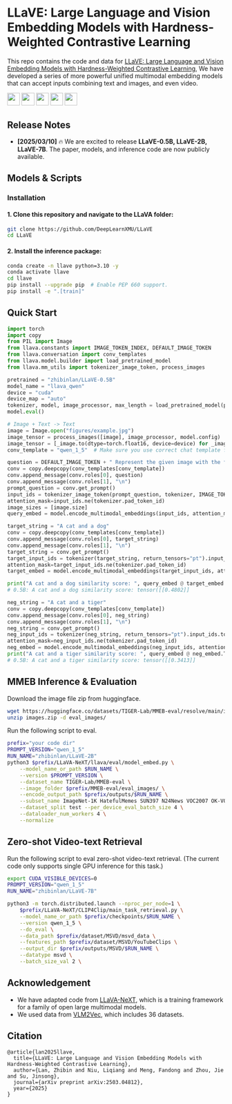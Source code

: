 # LLaVE: Large Language and Vision Embedding Models with Hardness-Weighted Contrastive Learning

This repo contains the code and data for [LLaVE: Large Language and Vision Embedding Models with Hardness-Weighted Contrastive Learning](https://arxiv.org/abs/2503.04812?context=cs.CV), We have developed a series of more powerful unified multimodal embedding models that can accept inputs combining text and images, and even video.


<a target="_blank" href="https://arxiv.org/abs/">
<img style="height:22pt" src="https://img.shields.io/badge/-Paper-black?style=flat&logo=arxiv"></a>
<a target="_blank" href="https://github.com/DeepLearnXMU/LLaVE">
<img style="height:22pt" src="https://img.shields.io/badge/-Code-green?style=flat&logo=github"></a>
<a target="_blank" href="https://huggingface.co/zhibinlan/LLaVE-0.5B">
<img style="height:22pt" src="https://img.shields.io/badge/-🤗%20LLaVE--0.5B-red?style=flat"></a>
<a target="_blank" href="https://huggingface.co/zhibinlan/LLaVE-2B">
<img style="height:22pt" src="https://img.shields.io/badge/-🤗%20LLaVE--2B-red?style=flat"></a>
<a target="_blank" href="https://huggingface.co/zhibinlan/LLaVE-7B">
<img style="height:22pt" src="https://img.shields.io/badge/-🤗%20LLaVE--7B-red?style=flat"></a>

## Release Notes

- **[2025/03/10]** 🔥 We are excited to release **LLaVE-0.5B, LLaVE-2B, LLaVE-7B**. The paper, models, and inference code are now publicly available.

## Models & Scripts


### Installation

#### 1. **Clone this repository and navigate to the LLaVA folder:**
```bash
git clone https://github.com/DeepLearnXMU/LLaVE
cd LLaVE
```
#### 2. **Install the inference package:**
```bash
conda create -n llave python=3.10 -y
conda activate llave
cd llave
pip install --upgrade pip  # Enable PEP 660 support.
pip install -e ".[train]"
```
## Quick Start
```python
import torch
import copy
from PIL import Image
from llava.constants import IMAGE_TOKEN_INDEX, DEFAULT_IMAGE_TOKEN
from llava.conversation import conv_templates
from llava.model.builder import load_pretrained_model
from llava.mm_utils import tokenizer_image_token, process_images

pretrained = "zhibinlan/LLaVE-0.5B"
model_name = "llava_qwen"
device = "cuda"
device_map = "auto"
tokenizer, model, image_processor, max_length = load_pretrained_model(pretrained, None, model_name, device_map=device_map)  # Add any other thing you want to pass in llava_model_args
model.eval()

# Image + Text -> Text
image = Image.open("figures/example.jpg")
image_tensor = process_images([image], image_processor, model.config)
image_tensor = [_image.to(dtype=torch.float16, device=device) for _image in image_tensor]
conv_template = "qwen_1_5"  # Make sure you use correct chat template for different models

question = DEFAULT_IMAGE_TOKEN + " Represent the given image with the following question: What is in the image"
conv = copy.deepcopy(conv_templates[conv_template])
conv.append_message(conv.roles[0], question)
conv.append_message(conv.roles[1], "\n")
prompt_question = conv.get_prompt()
input_ids = tokenizer_image_token(prompt_question, tokenizer, IMAGE_TOKEN_INDEX, return_tensors="pt").unsqueeze(0).to(device)
attention_mask=input_ids.ne(tokenizer.pad_token_id)
image_sizes = [image.size]
query_embed = model.encode_multimodal_embeddings(input_ids, attention_mask=attention_mask,images=image_tensor, image_sizes=image_sizes)

target_string = "A cat and a dog"
conv = copy.deepcopy(conv_templates[conv_template])
conv.append_message(conv.roles[0], target_string)
conv.append_message(conv.roles[1], "\n")
target_string = conv.get_prompt()
target_input_ids = tokenizer(target_string, return_tensors="pt").input_ids.to(device)
attention_mask=target_input_ids.ne(tokenizer.pad_token_id)
target_embed = model.encode_multimodal_embeddings(target_input_ids, attention_mask=attention_mask)

print("A cat and a dog similarity score: ", query_embed @ target_embed.T)
# 0.5B: A cat and a dog similarity score: tensor([[0.4802]]

neg_string = "A cat and a tiger"
conv = copy.deepcopy(conv_templates[conv_template])
conv.append_message(conv.roles[0], neg_string)
conv.append_message(conv.roles[1], "\n")
neg_string = conv.get_prompt()
neg_input_ids = tokenizer(neg_string, return_tensors="pt").input_ids.to(device)
attention_mask=neg_input_ids.ne(tokenizer.pad_token_id)
neg_embed = model.encode_multimodal_embeddings(neg_input_ids, attention_mask=attention_mask)
print("A cat and a tiger similarity score: ", query_embed @ neg_embed.T)
# 0.5B: A cat and a tiger similarity score: tensor([[0.3413]]
```
<!-- ## Training

Download the image file zip from huggingface.
```
git lfs install
git clone https://huggingface.co/datasets/TIGER-Lab/MMEB-train
cd MMEB-train
python unzip_file.py
cd ../
```

Run the following script to train.
```bash
prefix="your code dir"
VISION_MODEL_VERSION="google/siglip-so400m-patch14-384"
ALPHA=9
PROMPT_VERSION="qwen_1_5"
PREV_STAGE_CHECKPOINT=BAAI/Aquila-VL-2B-llava-qwen
RUN_NAME="LLaVE-2B"
torchrun --nproc_per_node=8 --master_port=20042 \
    $prefix/LLaVA-NeXT/llava/train/train_mem.py \
    --deepspeed $prefix/LLaVA-NeXT/scripts/zero3.json \
    --model_name_or_path $PREV_STAGE_CHECKPOINT \
    --version $PROMPT_VERSION \
    --data_path TIGER-Lab/MMEB-train \
    --image_folder $prefix/MMEB-train \
    --mm_tunable_parts="mm_mlp_adapter,mm_language_model" \
    --mm_vision_tower_lr=2e-6 \
    --vision_tower ${VISION_MODEL_VERSION} \
    --mm_projector_type mlp2x_gelu \
    --mm_vision_select_layer -2 \
    --mm_use_im_start_end False \
    --mm_use_im_patch_token False \
    --group_by_modality_length True \
    --image_aspect_ratio anyres_max_9 \
    --image_grid_pinpoints  "(1x1),...,(2x2)" \
    --mm_patch_merge_type spatial_unpad \
    --bf16 True \
    --run_name $RUN_NAME \
    --output_dir $prefix/checkpoints/$RUN_NAME \
    --num_train_epochs 1 \
    --per_device_train_batch_size 4 \
    --per_device_eval_batch_size 4 \
    --gradient_accumulation_steps 8 \
    --evaluation_strategy "no" \
    --save_strategy "steps" \
    --save_steps 500 \
    --save_total_limit 1 \
    --learning_rate 1e-5 \
    --weight_decay 0. \
    --warmup_ratio 0.03 \
    --lr_scheduler_type "cosine" \
    --logging_steps 1 \
    --tf32 True \
    --model_max_length 4096 \
    --gradient_checkpointing True \
    --dataloader_num_workers 4 \
    --lazy_preprocess True \
    --report_to none \
    --torch_compile True \
    --torch_compile_backend "inductor" \
    --dataloader_drop_last True \
    --frames_upbound 32 \
    --subset_name ImageNet_1K HatefulMemes SUN397 N24News VOC2007 OK-VQA A-OKVQA DocVQA InfographicsVQA ChartQA Visual7W VisDial CIRR NIGHTS WebQA VisualNews_i2t VisualNews_t2i MSCOCO_t2i MSCOCO_i2t MSCOCO \
    --num_sample_per_subset 50000 \
    --lora_enable False \
    --alpha ${ALPHA}
  ``` -->


## MMEB Inference & Evaluation

Download the image file zip from huggingface.
```bash
wget https://huggingface.co/datasets/TIGER-Lab/MMEB-eval/resolve/main/images.zip
unzip images.zip -d eval_images/
```


Run the following script to eval.
```bash
prefix="your code dir"
PROMPT_VERSION="qwen_1_5"
RUN_NAME="zhibinlan/LLaVE-2B"
python3 $prefix/LLaVA-NeXT/llava/eval/model_embed.py \
    --model_name_or_path $RUN_NAME \
    --version $PROMPT_VERSION \
    --dataset_name TIGER-Lab/MMEB-eval \
    --image_folder $prefix/MMEB-eval/eval_images/ \
    --encode_output_path $prefix/outputs/$RUN_NAME \
    --subset_name ImageNet-1K HatefulMemes SUN397 N24News VOC2007 OK-VQA A-OKVQA DocVQA InfographicsVQA ChartQA Visual7W VisDial CIRR NIGHTS WebQA VisualNews_i2t VisualNews_t2i MSCOCO_t2i MSCOCO_i2t MSCOCO Place365 ImageNet-A ImageNet-R ObjectNet Country211 ScienceQA GQA TextVQA VizWiz FashionIQ Wiki-SS-NQ OVEN EDIS RefCOCO Visual7W-Pointing RefCOCO-Matching \
    --dataset_split test --per_device_eval_batch_size 4 \
    --dataloader_num_workers 4 \
    --normalize
```

## Zero-shot Video-text Retrieval
Run the following script to eval zero-shot video-text retrieval. (The current code only supports single GPU inference for this task.)
```bash
export CUDA_VISIBLE_DEVICES=0
PROMPT_VERSION="qwen_1_5"
RUN_NAME="zhibinlan/LLaVE-7B"

python3 -m torch.distributed.launch --nproc_per_node=1 \
    $prefix/LLaVA-NeXT/CLIP4Clip/main_task_retrieval.py \
    --model_name_or_path $prefix/checkpoints/$RUN_NAME \
    --version qwen_1_5 \
    --do_eval \
    --data_path $prefix/dataset/MSVD/msvd_data \
    --features_path $prefix/dataset/MSVD/YouTubeClips \
    --output_dir $prefix/outputs/MSVD/$RUN_NAME \
    --datatype msvd \
    --batch_size_val 2 \
```


## Acknowledgement
- We have adapted code from [LLaVA-NeXT](https://github.com/LLaVA-VL/LLaVA-NeXT), which is a training framework for a family of open large multimodal models.
- We used data from [VLM2Vec](https://github.com/TIGER-AI-Lab/VLM2Vec), which includes 36 datasets.

## Citation
```
@article{lan2025llave,
  title={LLaVE: Large Language and Vision Embedding Models with Hardness-Weighted Contrastive Learning},
  author={Lan, Zhibin and Niu, Liqiang and Meng, Fandong and Zhou, Jie and Su, Jinsong},
  journal={arXiv preprint arXiv:2503.04812},
  year={2025}
}
```